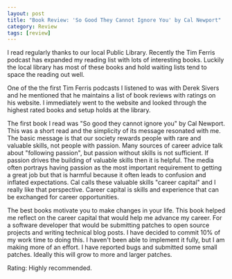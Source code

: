 ```yaml
---
layout: post
title: "Book Review: 'So Good They Cannot Ignore You' by Cal Newport"
category: Review
tags: [review]
---
```


I read regularly thanks to our local Public Library. Recently the Tim
Ferris podcast has expanded my reading list with lots of interesting
books. Luckily the local library has most of these books and hold
waiting lists tend to space the reading out well.

One of the the first Tim Ferris podcasts I listened to was with Derek
Sivers and he mentioned that he maintains a list of book reviews with
ratings on his website. I immediately went to the website and looked
through the highest rated books and setup holds at the library.

The first book I read was "So good they cannot ignore you" by Cal
Newport. This was a short read and the simplicity of its message
resonated with me. The basic message is that our society rewards
people with rare and valuable skills, not people with passion. Many
sources of career advice talk about "following passion", but passion
without skills is not sufficient. If passion drives the building of
valuable skills then it is helpful. The media often portrays having
passion as the most important requirement to getting a great job but
that is harmful because it often leads to confusion and inflated
expectations. Cal calls these valuable skills "career capital" and I
really like that perspective. Career capital is skills and experience
that can be exchanged for career opportunities.

The best books motivate you to make changes in your life. This book
helped me reflect on the career capital that would help me advance my
career. For a software developer that would be submitting patches to
open source projects and writing technical blog posts. I have decided
to commit 10% of my work time to doing this. I haven't been able to
implement it fully, but I am making more of an effort. I have reported
bugs and submitted some small patches. Ideally this will grow to more
and larger patches.

Rating: Highly recommended.
